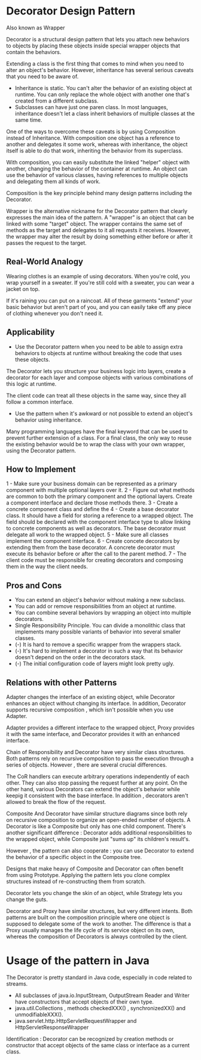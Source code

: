# Decorator Design Pattern 

Also known as Wrapper

Decorator is a structural design pattern that lets you attach new behaviors to objects by placing these objects inside
special wrapper objects that contain the behaviors.

Extending a class is the first thing that comes to mind when you need to alter an object's behavior.
However, inheritance has several serious caveats that you need to be aware of.

- Inheritance is static. You can't alter the behavior of an existing object at runtime.
You can only replace the whole object with another one that's created from a different subclass.
- Subclasses can have just one paren class. In most languages, inheritance doesn't let a class inherit behaviors of
multiple classes at the same time.

One of the ways to overcome these caveats is by using Composition instead of Inheritance.
With composition one object has a reference to another and delegates it some work, whereas with inheritance, the object
itself is able to do that work, inheriting the behavior from its superclass.

With composition, you can easily substitute the linked "helper" object with another, changing the behavior of the container
at runtime. An object can use the behavior of various classes, having references to multiple objects and delegating them all kinds of work.

Composition is the key principle behind many design patterns including the Decorator.

Wrapper is the alternative nickname for the Decorator pattern that clearly expresses the main idea of the pattern.
A "wrapper" is an object that can be linked with some "target" object.
The wrapper contains the same set of methods as the target and delegates to it all requests it receives.
However, the wrapper may alter the result by doing something either before or after it passes the request to the target.

## Real-World Analogy

Wearing clothes is an example of using decorators. When you're cold, you wrap yourself in a sweater.
If you're still  cold with a sweater, you can wear a jacket on top.

If it's raining you can put on a raincoat. All of these garments "extend" your basic behavior but aren't part of you,
and you can easily take off any piece of clothing whenever you don't need it.

## Applicability

- Use the Decorator pattern when you need to be able to assign extra behaviors to objects at runtime without breaking the
code that uses these objects.

The Decorator lets you structure your business logic into layers, create a decorator for each layer and compose objects
with various combinations of this logic at runtime.

The client code can treat all these objects in the same way, since they all follow a common interface.

- Use the pattern when it's awkward or not possible to extend an object's behavior using inheritance.

Many programming languages have the final keyword that can be used to prevent further extension of a class. 
For a final class, the only way to reuse the existing behavior would be to wrap the class with your own wrapper, using
the Decorator pattern.

## How to Implement

1 - Make sure your business domain can be represented as a primary component with multiple optional layers over it.
2 - Figure out what methods are common to both the primary component and the optional layers. Create a component interface
and declare those methods there.
3 - Create a concrete component class and define the 
4 - Create a base decorator class. It should have a field for storing a reference to a wrapped object. The field should be declared
with the component interface type to allow linking to concrete components as well as decorators.
The base decorator must delegate all work to the wrapped object.
5 - Make sure all classes implement the component interface.
6 - Create concete decorators by extending them from the base decorator. A concrete decorator must execute its behavior
before or after the call to the parent method.
7 - The client code must be responsible for creating decorators and composing them in the way the client needs.

## Pros and Cons

- You can extend an object's behavior without making a new subclass.
- You can add or remove responsibilities from an object at runtime.
- You can combine several behaviors by wrapping an object into multiple decorators.
- Single Responsibility Principle. You can divide a monolithic class that implements many possible variants of behavior into
several smaller classes.
- (-) It is hard to remove a specific wrapper from the wrappers stack.
- (-) It's hard to implement a decorator in such a way that its behavior doesn't depend on the order in the decorators stack.
- (-) The initial configuration code of layers might look pretty ugly.

## Relations with other Patterns

Adapter changes the interface of an existing object, while Decorator enhances an object without changing its interface.
In addition, Decorator supports recursive composition , which isn't possible when you use Adapter.

Adapter provides a different interface to the wrapped object, Proxy provides it with the same interface, and Decorator
provides it with an enhanced interface.

Chain of Responsibility and Decorator have very similar class structures.
Both patterns rely on recursive composition to pass the execution through a series of objects.
However , there are several crucial differences.

The CoR handlers can execute arbitrary operations independently of each other. They can also stop passing the request
further at any point. On the other hand, various Decorators can extend the object's behavior while keepig it consistent with
the base interface. In addition , decorators aren't allowed to break the flow of the request.

Composite And Decorator have similar structure diagrams since both rely on recursive composition to organize an open-ended number of objects.
A Decorator is like a Composite but only has one child component. There's another significant difference :
Decorator adds additional responsibilities to the wrapped object, while Composite just "sums up" its children's result's.

However , the pattern can also cooperate : you can use Decorator to extend the behavior of a specific object in the Composite tree.

Designs that make heavy of Composite and Decorator can often benefit from using Prototype.
Applying the pattern lets you clone complex structures instead of re-constructing them from scratch.

Decorator lets you change the skin of an object, while Strategy lets you change the guts.

Decorator and Proxy have similar structures, but very different intents. Both patterns are built on the composition principle
where one object is supposed to delegate some of the work to another.
The difference is that a Proxy usually manages the life cycle of its service object on its own, whereas the composition 
of Decorators is always controlled by the client.

# Usage of the pattern in Java

The Decorator is pretty standard in Java code, especially in code related to streams.

- All subclasses of java.io.InputStream, OutputStream  Reader and Writer have constructors that accept objects of their own type.
- java.util.Collections , methods checkedXXX() , synchronizedXX() and unmodifiableXXX().
- java.servlet.http.HttpServletRequestWrapper and HttpServletResponseWrapper

Identification : Decorator can be recognized by creation methods or constructor that accept objects of the same class or 
interface as a current class.

